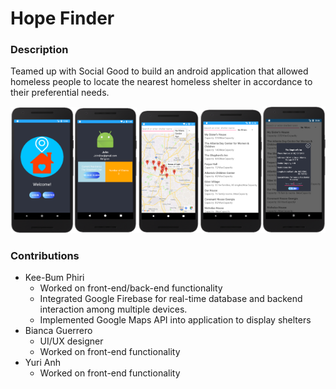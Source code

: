 # Hope Finder
### Description
Teamed up with Social Good to build an android application that allowed homeless people to locate the nearest homeless shelter in accordance to their preferential needs. 

<img alt="Home Page/Login" src="imgs/ss01.png"  width="20%"  height="20%"><img alt="User Info" src="imgs/ss05.png"  width="20%"  height="20%"><img alt="Google Maps" src="imgs/ss04.png"  width="20%"  height="46%"><img alt="Shelter List" src="imgs/ss02.png"  width="20%"  height="20%"><img alt="Shelter List: Reserving Shelter" src="imgs/ss03.png"  width="20%"  height="20%">

### Contributions
* Kee-Bum Phiri
  * Worked on front-end/back-end functionality
  * Integrated Google Firebase for real-time database and backend interaction among multiple devices.
  * Implemented Google Maps API into application to display shelters 
* Bianca Guerrero
  * UI/UX designer
  * Worked on front-end functionality
* Yuri Anh
  * Worked on front-end functionality


